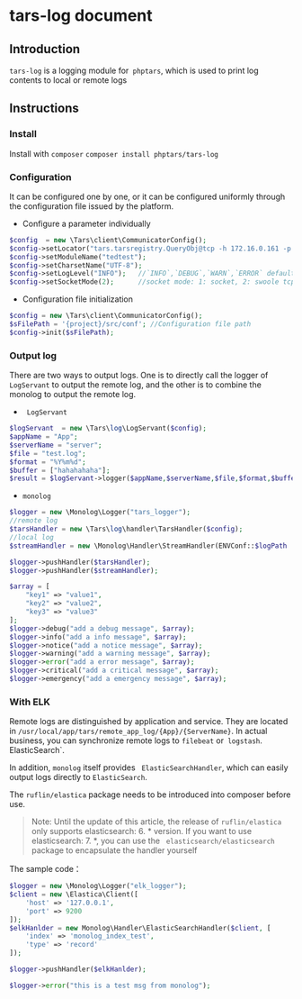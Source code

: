 # tars-log document

## Introduction
`tars-log` is a logging module for` phptars`, which is used to print log contents to local or remote logs

## Instructions

### Install
Install with `composer`
`composer install phptars/tars-log`

### Configuration

It can be configured one by one, or it can be configured uniformly through the configuration file issued by the platform.
- Configure a parameter individually
```php
$config  = new \Tars\client\CommunicatorConfig();  
$config->setLocator("tars.tarsregistry.QueryObj@tcp -h 172.16.0.161 -p 17890");  
$config->setModuleName("tedtest");  
$config->setCharsetName("UTF-8");
$config->setLogLevel("INFO");	//`INFO`,`DEBUG`,`WARN`,`ERROR` default:INFO
$config->setSocketMode(2);		//socket mode: 1: socket, 2: swoole tcp client, 3: swoole coroutine tcp client
```
- Configuration file initialization
```php
$config = new \Tars\client\CommunicatorConfig();
$sFilePath = '{project}/src/conf'; //Configuration file path
$config->init($sFilePath);
```

### Output log
There are two ways to output logs. One is to directly call the logger of `LogServant` to output the remote log, and the other is to combine the monolog to output the remote log.

- ` LogServant`

```php
$logServant  = new \Tars\log\LogServant($config);  
$appName = "App";
$serverName = "server";
$file = "test.log";
$format = "%Y%m%d";
$buffer = ["hahahahaha"];
$result = $logServant->logger($appName,$serverName,$file,$format,$buffer);
```

- `monolog`  

```php
$logger = new \Monolog\Logger("tars_logger");
//remote log
$tarsHandler = new \Tars\log\handler\TarsHandler($config);
//local log
$streamHandler = new \Monolog\Handler\StreamHandler(ENVConf::$logPath . "/" . __CLASS__  . ".log");

$logger->pushHandler($tarsHandler);
$logger->pushHandler($streamHandler);

$array = [
    "key1" => "value1",
    "key2" => "value2",
    "key3" => "value3"
];
$logger->debug("add a debug message", $array);
$logger->info("add a info message", $array);
$logger->notice("add a notice message", $array);
$logger->warning("add a warning message", $array);
$logger->error("add a error message", $array);
$logger->critical("add a critical message", $array);
$logger->emergency("add a emergency message", $array);
```

### With ELK
Remote logs are distinguished by application and service. They are located in `/usr/local/app/tars/remote_app_log/{App}/{ServerName}`. In actual business, you can synchronize remote logs to `filebeat` or` logstash`. ElasticSearch`.

In addition, `monolog` itself provides ` ElasticSearchHandler`, which can easily output logs directly to `ElasticSearch`.

The `ruflin/elastica` package needs to be introduced into composer before use.
> Note: Until the update of this article, the release of `ruflin/elastica` only supports elasticsearch: 6. * version. If you want to use elasticsearch: 7. *, you can use the ` elasticsearch/elasticsearch` package to encapsulate the handler yourself

The sample code：

```php
$logger = new \Monolog\Logger("elk_logger");
$client = new \Elastica\Client([
	'host' => '127.0.0.1',
	'port' => 9200
]);
$elkHanlder = new Monolog\Handler\ElasticSearchHandler($client, [
	'index' => 'monolog_index_test',
	'type' => 'record'
]);

$logger->pushHandler($elkHanlder);

$logger->error("this is a test msg from monolog");
```